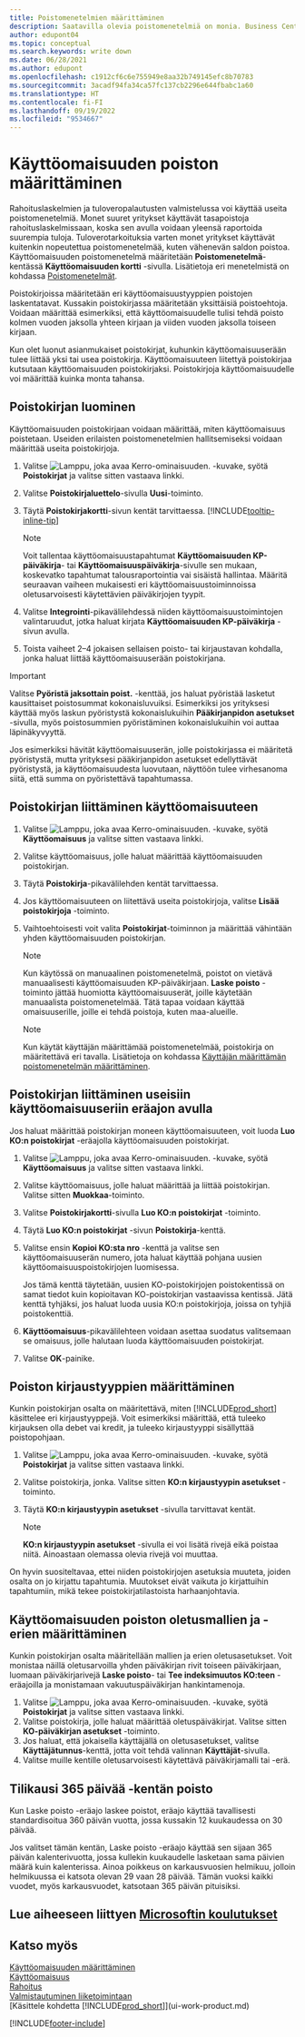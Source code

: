 ```yaml
---
title: Poistomenetelmien määrittäminen
description: Saatavilla olevia poistomenetelmiä on monia. Business Centralissa määritetään käyttöomaisuuden poistomenetelmä **Käyttöomaisuuskortti**-sivulla.
author: edupont04
ms.topic: conceptual
ms.search.keywords: write down
ms.date: 06/28/2021
ms.author: edupont
ms.openlocfilehash: c1912cf6c6e755949e8aa32b749145efc8b70783
ms.sourcegitcommit: 3acadf94fa34ca57fc137cb2296e644fbabc1a60
ms.translationtype: HT
ms.contentlocale: fi-FI
ms.lasthandoff: 09/19/2022
ms.locfileid: "9534667"
---
```

# <a name="set-up-fixed-asset-depreciation"></a>Käyttöomaisuuden poiston määrittäminen

Rahoituslaskelmien ja tuloveropalautusten valmistelussa voi käyttää useita poistomenetelmiä. Monet suuret yritykset käyttävät tasapoistoja rahoituslaskelmissaan, koska sen avulla voidaan yleensä raportoida suurempia tuloja. Tuloverotarkoituksia varten monet yritykset käyttävät kuitenkin nopeutettua poistomenetelmää, kuten vähenevän saldon poistoa. Käyttöomaisuuden poistomenetelmä määritetään **Poistomenetelmä**-kentässä **Käyttöomaisuuden kortti** -sivulla. Lisätietoja eri menetelmistä on kohdassa [Poistomenetelmät](fa-depreciation-methods.md).

Poistokirjoissa määritetään eri käyttöomaisuustyyppien poistojen laskentatavat. Kussakin poistokirjassa määritetään yksittäisiä poistoehtoja. Voidaan määrittää esimerkiksi, että käyttöomaisuudelle tulisi tehdä poisto kolmen vuoden jaksolla yhteen kirjaan ja viiden vuoden jaksolla toiseen kirjaan.

Kun olet luonut asianmukaiset poistokirjat, kuhunkin käyttöomaisuuserään tulee liittää yksi tai usea poistokirja. Käyttöomaisuuteen liitettyä poistokirjaa kutsutaan käyttöomaisuuden poistokirjaksi. Poistokirjoja käyttöomaisuudelle voi määrittää kuinka monta tahansa.  

## <a name="to-create-a-depreciation-book"></a>Poistokirjan luominen

Käyttöomaisuuden poistokirjaan voidaan määrittää, miten käyttöomaisuus poistetaan. Useiden erilaisten poistomenetelmien hallitsemiseksi voidaan määrittää useita poistokirjoja.  

1. Valitse ![Lamppu, joka avaa Kerro-ominaisuuden.](media/ui-search/search_small.png "Kerro, mitä haluat tehdä") -kuvake, syötä **Poistokirjat** ja valitse sitten vastaava linkki.
2. Valitse **Poistokirjaluettelo**-sivulla **Uusi**-toiminto.
3. Täytä **Poistokirjakortti**-sivun kentät tarvittaessa. [!INCLUDE[tooltip-inline-tip](includes/tooltip-inline-tip_md.md)]

    > [!NOTE]  
    > Voit tallentaa käyttöomaisuustapahtumat **Käyttöomaisuuden KP-päiväkirja**- tai **Käyttöomaisuuspäiväkirja**-sivulle sen mukaan, koskevatko tapahtumat talousraportointia vai sisäistä hallintaa. Määritä seuraavan vaiheen mukaisesti eri käyttöomaisuustoiminnoissa oletusarvoisesti käytettävien päiväkirjojen tyypit.
4. Valitse **Integrointi**-pikavälilehdessä niiden käyttöomaisuustoimintojen valintaruudut, jotka haluat kirjata **Käyttöomaisuuden KP-päiväkirja** -sivun avulla.
5. Toista vaiheet 2–4 jokaisen sellaisen poisto- tai kirjaustavan kohdalla, jonka haluat liittää käyttöomaisuuserään poistokirjana.

> [!IMPORTANT]
> Valitse **Pyöristä jaksottain poist.** -kenttää, jos haluat pyöristää lasketut kausittaiset poistosummat kokonaisluvuiksi. Esimerkiksi jos yrityksesi käyttää myös laskun pyöristystä kokonaislukuihin **Pääkirjanpidon asetukset** -sivulla, myös poistosummien pyöristäminen kokonaislukuihin voi auttaa läpinäkyvyyttä.

Jos esimerkiksi hävität käyttöomaisuuserän, jolle poistokirjassa ei määritetä pyöristystä, mutta yrityksesi pääkirjanpidon asetukset edellyttävät pyöristystä, ja käyttöomaisuudesta luovutaan, näyttöön tulee virhesanoma siitä, että summa on pyöristettävä tapahtumassa.  

## <a name="to-assign-a-depreciation-book-to-a-fixed-asset"></a>Poistokirjan liittäminen käyttöomaisuuteen

1. Valitse ![Lamppu, joka avaa Kerro-ominaisuuden.](media/ui-search/search_small.png "Kerro, mitä haluat tehdä") -kuvake, syötä **Käyttöomaisuus** ja valitse sitten vastaava linkki.
2. Valitse käyttöomaisuus, jolle haluat määrittää käyttöomaisuuden poistokirjan.
3. Täytä **Poistokirja**-pikavälilehden kentät tarvittaessa.
4. Jos käyttöomaisuuteen on liitettävä useita poistokirjoja, valitse **Lisää poistokirjoja** -toiminto.
5. Vaihtoehtoisesti voit valita **Poistokirjat**-toiminnon ja määrittää vähintään yhden käyttöomaisuuden poistokirjan.

    > [!NOTE]  
    >   Kun käytössä on manuaalinen poistomenetelmä, poistot on vietävä manuaalisesti käyttöomaisuuden KP-päiväkirjaan. **Laske poisto** -toiminto jättää huomiotta käyttöomaisuuserät, joille käytetään manuaalista poistomenetelmää. Tätä tapaa voidaan käyttää omaisuuserille, joille ei tehdä poistoja, kuten maa-alueille.

    > [!NOTE]  
    > Kun käytät käyttäjän määrittämää poistomenetelmää, poistokirja on määritettävä eri tavalla. Lisätietoja on kohdassa [Käyttäjän määrittämän poistomenetelmän määrittäminen](fa-how-setup-user-defined-depreciation-method.md).

## <a name="to-assign-a-depreciation-book-to-multiple-fixed-assets-with-a-batch-job"></a>Poistokirjan liittäminen useisiin käyttöomaisuuseriin eräajon avulla

Jos haluat määrittää poistokirjan moneen käyttöomaisuuteen, voit luoda **Luo KO:n poistokirjat** -eräajolla käyttöomaisuuden poistokirjat.  

1. Valitse ![Lamppu, joka avaa Kerro-ominaisuuden.](media/ui-search/search_small.png "Kerro, mitä haluat tehdä") -kuvake, syötä **Käyttöomaisuus** ja valitse sitten vastaava linkki.
2. Valitse käyttöomaisuus, jolle haluat määrittää ja liittää poistokirjan. Valitse sitten **Muokkaa**-toiminto.
3. Valitse **Poistokirjakortti**-sivulla **Luo KO:n poistokirjat** -toiminto.
4. Täytä **Luo KO:n poistokirjat** -sivun **Poistokirja**-kenttä.
5. Valitse ensin **Kopioi KO:sta nro** -kenttä ja valitse sen käyttöomaisuuserän numero, jota haluat käyttää pohjana uusien käyttöomaisuuspoistokirjojen luomisessa.

    Jos tämä kenttä täytetään, uusien KO-poistokirjojen poistokentissä on samat tiedot kuin kopioitavan KO-poistokirjan vastaavissa kentissä. Jätä kenttä tyhjäksi, jos haluat luoda uusia KO:n poistokirjoja, joissa on tyhjiä poistokenttiä.  
6. **Käyttöomaisuus**-pikavälilehteen voidaan asettaa suodatus valitsemaan se omaisuus, jolle halutaan luoda käyttöomaisuuden poistokirjat.
7. Valitse **OK**-painike.

## <a name="to-set-up-depreciation-posting-types"></a>Poiston kirjaustyyppien määrittäminen

Kunkin poistokirjan osalta on määritettävä, miten [!INCLUDE[prod_short](includes/prod_short.md)] käsittelee eri kirjaustyyppejä. Voit esimerkiksi määrittää, että tuleeko kirjauksen olla debet vai kredit, ja tuleeko kirjaustyyppi sisällyttää poistopohjaan.  

1. Valitse ![Lamppu, joka avaa Kerro-ominaisuuden.](media/ui-search/search_small.png "Kerro, mitä haluat tehdä") -kuvake, syötä **Poistokirjat** ja valitse sitten vastaava linkki.  
2. Valitse poistokirja, jonka. Valitse sitten **KO:n kirjaustyypin asetukset** -toiminto.
3. Täytä **KO:n kirjaustyypin asetukset** -sivulla tarvittavat kentät.

    > [!NOTE]  
    >   **KO:n kirjaustyypin asetukset** -sivulla ei voi lisätä rivejä eikä poistaa niitä. Ainoastaan olemassa olevia rivejä voi muuttaa.

On hyvin suositeltavaa, ettei niiden poistokirjojen asetuksia muuteta, joiden osalta on jo kirjattu tapahtumia. Muutokset eivät vaikuta jo kirjattuihin tapahtumiin, mikä tekee poistokirjatilastoista harhaanjohtavia.

## <a name="to-set-up-default-templates-and-batches-for-fixed-asset-depreciation"></a>Käyttöomaisuuden poiston oletusmallien ja -erien määrittäminen

Kunkin poistokirjan osalta määritellään mallien ja erien oletusasetukset. Voit monistaa näillä oletusarvoilla yhden päiväkirjan rivit toiseen päiväkirjaan, luomaan päiväkirjarivejä **Laske poisto**- tai **Tee indeksimuutos KO:teen** -eräajoilla ja monistamaan vakuutuspäiväkirjan hankintamenoja.  

1. Valitse ![Lamppu, joka avaa Kerro-ominaisuuden.](media/ui-search/search_small.png "Kerro, mitä haluat tehdä") -kuvake, syötä **Poistokirjat** ja valitse sitten vastaava linkki.  
2. Valitse poistokirja, jolle haluat määrittää oletuspäiväkirjat. Valitse sitten **KO-päiväkirjan asetukset** -toiminto.  
3. Jos haluat, että jokaisella käyttäjällä on oletusasetukset, valitse **Käyttäjätunnus**-kenttä, jotta voit tehdä valinnan **Käyttäjät**-sivulla.  
4. Valitse muille kentille oletusarvoisesti käytettävä päiväkirjamalli tai -erä.  

## <a name="fiscal-year-365-days-field-depreciation"></a>Tilikausi 365 päivää -kentän poisto

Kun Laske poisto -eräajo laskee poistot, eräajo käyttää tavallisesti standardisoitua 360 päivän vuotta, jossa kussakin 12 kuukaudessa on 30 päivää.

Jos valitset tämän kentän, Laske poisto -eräajo käyttää sen sijaan 365 päivän kalenterivuotta, jossa kullekin kuukaudelle lasketaan sama päivien määrä kuin kalenterissa. Ainoa poikkeus on karkausvuosien helmikuu, jolloin helmikuussa ei katsota olevan 29 vaan 28 päivää. Tämän vuoksi kaikki vuodet, myös karkausvuodet, katsotaan 365 päivän pituisiksi.

## <a name="see-related-microsoft-training"></a>Lue aiheeseen liittyen [Microsoftin koulutukset](/training/modules/configure-depreciation-books/)

## <a name="see-also"></a>Katso myös

[Käyttöomaisuuden määrittäminen](fa-setup.md)  
[Käyttöomaisuus](fa-manage.md)  
[Rahoitus](finance.md)  
[Valmistautuminen liiketoimintaan](ui-get-ready-business.md)  
[Käsittele kohdetta [!INCLUDE[prod_short](includes/prod_short.md)]](ui-work-product.md)


[!INCLUDE[footer-include](includes/footer-banner.md)]
